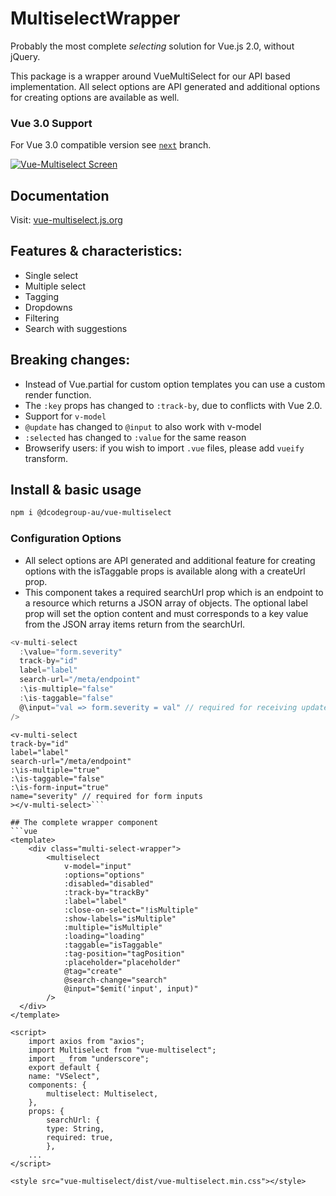 # MultiselectWrapper 
Probably the most complete *selecting* solution for Vue.js 2.0, without jQuery.

This package is a wrapper around VueMultiSelect for our API based implementation. All select options are API generated and additional options for creating options are available as well. 

### Vue 3.0 Support
For Vue 3.0 compatible version see [`next`](https://github.com/shentao/vue-multiselect/tree/next) branch.

<a href="https://vue-multiselect.js.org/">
  <img src="/multiselect-screen-203.png" alt="Vue-Multiselect Screen">
</a>

## Documentation
Visit: [vue-multiselect.js.org](https://vue-multiselect.js.org/#sub-getting-started)

## Features & characteristics:
* Single select
* Multiple select
* Tagging
* Dropdowns
* Filtering
* Search with suggestions


## Breaking changes:
* Instead of Vue.partial for custom option templates you can use a custom render function.
* The `:key` props has changed to `:track-by`, due to conflicts with Vue 2.0.
* Support for `v-model`
* `@update` has changed to `@input` to also work with v-model
* `:selected` has changed to `:value` for the same reason
* Browserify users: if you wish to import `.vue` files, please add `vueify` transform.

## Install & basic usage

```bash
npm i @dcodegroup-au/vue-multiselect
```

### Configuration Options
* All select options are API generated and additional feature for creating options with the isTaggable props is available along with a createUrl prop.
* This component takes a required searchUrl prop which is an endpoint to a resource which returns a JSON array of objects. The optional label prop will set the option content and must corresponds to a key value from the JSON array items return from the searchUrl.

```//example.vue.js
<v-multi-select
  :\value="form.severity"
  track-by="id"
  label="label"
  search-url="/meta/endpoint"
  :\is-multiple="false"
  :\is-taggable="false" 
  @\input="val => form.severity = val" // required for receiving updated input values
/>
```

```//example.blade.php
<v-multi-select
track-by="id"
label="label"
search-url="/meta/endpoint"
:\is-multiple="true"
:\is-taggable="false"
:\is-form-input="true"
name="severity" // required for form inputs
></v-multi-select>```

## The complete wrapper component
```vue
<template>
    <div class="multi-select-wrapper">
        <multiselect
            v-model="input"
            :options="options"
            :disabled="disabled"
            :track-by="trackBy"
            :label="label"
            :close-on-select="!isMultiple"
            :show-labels="isMultiple"
            :multiple="isMultiple"
            :loading="loading"
            :taggable="isTaggable"
            :tag-position="tagPosition"
            :placeholder="placeholder"
            @tag="create"
            @search-change="search"
            @input="$emit('input', input)"
        />
  </div>
</template>

<script>
    import axios from "axios";
    import Multiselect from "vue-multiselect";
    import _ from "underscore";
    export default {
    name: "VSelect",
    components: {
        multiselect: Multiselect,
    },
    props: {
        searchUrl: {
        type: String,
        required: true,
        },
    ...
</script>

<style src="vue-multiselect/dist/vue-multiselect.min.css"></style>
```
<!-- 
### Single select / dropdown
``` jade
multiselect(
  :value="value",
  :options="source",
  :searchable="false",
  :close-on-select="false",
  :allow-empty="false",
  @input="updateSelected",
  label="name",
  placeholder="Select one",
  track-by="name"
)
```

### Single select with search
``` jade
multiselect(
  v-model="value",
  :options="source",
  :close-on-select="true",
  :clear-on-select="false",
  placeholder="Select one",
  label="name",
  track-by="name"
)
```

### Multiple select with search
``` jade
multiselect(
  v-model="multiValue",
  :options="source",
  :multiple="true",
  :close-on-select="true",
  placeholder="Pick some",
  label="name",
  track-by="name"
)
```

### Tagging
with `@tag` event
``` jade
multiselect(
  v-model="taggingSelected",
  :options="taggingOptions",
  :multiple="true",
  :taggable="true",
  @tag="addTag",
  tag-placeholder="Add this as new tag",
  placeholder="Type to search or add tag",
  label="name",
  track-by="code"
)
```

### Asynchronous dropdown
``` jade
multiselect(
  v-model="selectedCountries",
  :options="countries",
  :multiple="multiple",
  :searchable="searchable",
  @search-change="asyncFind",
  placeholder="Type to search",
  label="name"
  track-by="code"
)
  span(slot="noResult").
    Oops! No elements found. Consider changing the search query.
```

``` javascript
methods: {
  asyncFind (query) {
    this.countries = findService(query)
  }
}
```
 -->
